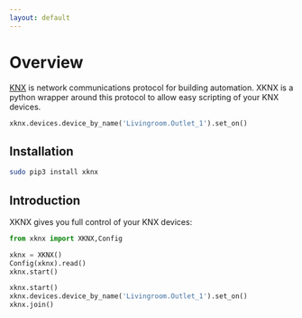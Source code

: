 ```yaml
---
layout: default
---
```


# [](#header-1)Overview

[KNX](https://en.wikipedia.org/wiki/KNX_(standard)) is network communications protocol for building automation. XKNX is a python wrapper around this protocol to allow easy scripting of your KNX devices.

```python
xknx.devices.device_by_name('Livingroom.Outlet_1').set_on()
````

## [](#header-2)Installation

```bash
sudo pip3 install xknx
``` 

## [](#header-2)Introduction

XKNX gives you full control of your KNX devices:

```python
from xknx import XKNX,Config

xknx = XKNX()
Config(xknx).read()
xknx.start()

xknx.start()
xknx.devices.device_by_name('Livingroom.Outlet_1').set_on()
xknx.join()
```

